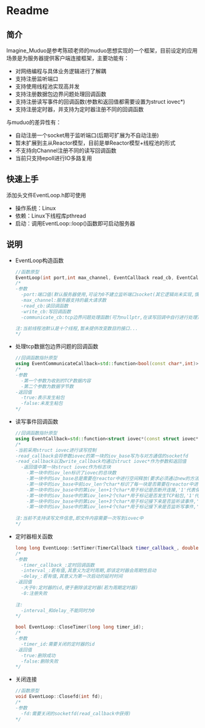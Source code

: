 # Readme

## 简介

Imagine_Muduo是参考陈硕老师的muduo思想实现的一个框架，目前设定的应用场景是为服务器提供客户端连接框架，主要功能有：

- 对网络编程与具体业务逻辑进行了解耦
- 支持注册监听端口
- 支持使用线程池实现高并发
- 支持注册数据包边界问题处理回调函数
- 支持注册读写事件的回调函数(参数和返回值都需要设置为struct iovec*)
- 支持注册定时器，并支持为定时器注册不同的回调函数

与muduo的差异性有：

- 自动注册一个socket用于监听端口(后期可扩展为不自动注册)
- 暂未扩展到主从Reactor模型，目前是单Reactor模型+线程池的形式
- 不支持向Channel注册不同的读写回调函数
- 当前只支持epoll进行IO多路复用

## 快速上手

添加头文件EventLoop.h即可使用

- 操作系统：Linux
- 依赖：Linux下线程库pthread
- 启动：调用EventLoop::loop()函数即可启动服务器

## 说明

- EventLoop构造函数

  ```cpp
  //函数原型
  EventLoop(int port,int max_channel, EventCallback read_cb, EventCallback write_cb, EventCommunicateCallback communicate_cb);
  /*
  -参数
  	-port:端口值(默认服务器使用,可设为0不建立监听端口socket(其它逻辑尚未实现,慎用))
  	-max_channel:服务器支持的最大请求数
  	-read_cb:读回调函数
  	-write_cb:写回调函数
  	-communicate_cb:tcp边界问题处理函数(可为nullptr,在读写回调中自行进行处理)
  
  注:当前线程池默认是十个线程,暂未提供改变数目的接口...
  */
  ```

  

- 处理tcp数据包边界问题的回调函数

  ```cpp
  //回调函数指针原型
  using EventCommunicateCallback=std::function<bool(const char*,int)>;
  /*
  -参数
  	-第一个参数为收到的TCP数据内容
  	-第二个参数为数据字节数
  -返回值
  	-true:表示发生粘包
  	-false:未发生粘包
  */
  ```

- 读写事件回调函数

  ```cpp
  //回调函数指针原型
  using EventCallback=std::function<struct iovec*(const struct iovec*)>;
  /*
  -当前采用struct iovec进行读写控制
  -read_callback会将参数iovec的第一块的iov_base写为与对方通信的socketfd
  -read_callback以及write_callback均通过struct iovec*作为参数和返回值
  	-返回值中第一块struct iovec作为标志块
      -第一块中的iov_len标识了iovec的总块数
      -第一块中的iov_base总是需要在reactor中进行空间释放(要求必须通过new的方法生成)
      -第一块中的iov_base中前iov_len个char*标识了每一块是否需要在reactor中进行空间释放(仅write_iovec进行判断,当前read默认一定不需要在reactor中释放)
      -第一块中的iov_base中的第iov_len+1个char*用于标记是否断开连接,'1'代表保持连接,'0'代表断开连接
      -第一块中的iov_base中的第iov_len+2个char*用于标记是否发生TCP粘包,'1'代表是,'0'代表否
      -第一块中的iov_base中的第iov_len+3个char*用于标记接下来是否监听读事件,'1'代表是,'0'代表否
      -第一块中的iov_base中的第iov_len+4个char*用于标记接下来是否监听写事件,'1'代表是,'0'代表否
      
  注:当前不支持读写文件信息,即文件内容需要一次写到iovec中
  */
  ```

- 定时器相关函数

  ```cpp
  long long EventLoop::SetTimer(TimerCallback timer_callback_, double interval_, double delay_);
  /*
  -参数
  	-timer_callback_:定时回调函数
  	-interval_:若有值,其意义为定时周期,即该定时器会周期性启动
  	-delay_:若有值,其意义为第一次启动的延时时间
  -返回值
  	-大于0:定时器的id,便于删除该定时器(若为周期定时器)
  	-0:注册失败
  	
  注:
  	-interval_和delay_不能同时为0
  */
  
  bool EventLoop::CloseTimer(long long timer_id);
  /*
  -参数
  	-timer_id:需要关闭的定时器的id
  -返回值
  	-true:删除成功
  	-false:删除失败
  */
  ```

- 关闭连接

  ```cpp
  //函数原型
  void EventLoop::Closefd(int fd);
  /*
  -参数
  	-fd:需要关闭的socketfd(read_callback中获得)
  */
  ```

  